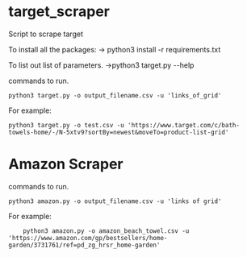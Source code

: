# target_scraper
Script to scrape target

To install all the packages:
    -> python3 install -r requirements.txt

To list out list of parameters.
 ->python3 target.py --help

commands to run.
    
    python3 target.py -o output_filename.csv -u 'links_of_grid'

For example:

    python3 target.py -o test.csv -u 'https://www.target.com/c/bath-towels-home/-/N-5xtv9?sortBy=newest&moveTo=product-list-grid'

# Amazon Scraper

commands to run.

    python3 amazon.py -o output_filename.csv -u 'links of grid'
    
For example:

        python3 amazon.py -o amazon_beach_towel.csv -u 'https://www.amazon.com/gp/bestsellers/home-garden/3731761/ref=pd_zg_hrsr_home-garden'
